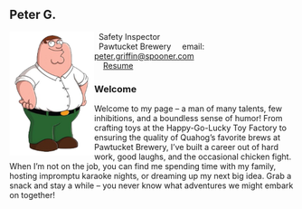 ## Peter G.

<img src="SiteFiles/Peter_Griffin.png" align="left" width=150>&nbsp; Safety Inspector<br/>
&nbsp; Pawtucket Brewery
&nbsp; &nbsp; email: peter.griffin@spooner.com<br/>
&nbsp; &nbsp; [Resume]("https://agmath.github.io/PagesBasic/SiteFiles/Resume/peter_resume.html")

### Welcome

Welcome to my page – a man of many talents, few inhibitions, and a boundless sense of humor! From crafting toys at the Happy-Go-Lucky Toy Factory to ensuring the quality of Quahog’s favorite brews at Pawtucket Brewery, I’ve built a career out of hard work, good laughs, and the occasional chicken fight. When I’m not on the job, you can find me spending time with my family, hosting impromptu karaoke nights, or dreaming up my next big idea. Grab a snack and stay a while – you never know what adventures we might embark on together!